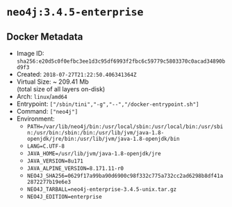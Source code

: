 # `neo4j:3.4.5-enterprise`

## Docker Metadata

- Image ID: `sha256:e20d5c0f0efbc3ee1d3c95df6993f2fbc6c59779c5803370c0acad34890bd9f3`
- Created: `2018-07-27T21:22:50.406341364Z`
- Virtual Size: ~ 209.41 Mb  
  (total size of all layers on-disk)
- Arch: `linux`/`amd64`
- Entrypoint: `["/sbin/tini","-g","--","/docker-entrypoint.sh"]`
- Command: `["neo4j"]`
- Environment:
  - `PATH=/var/lib/neo4j/bin:/usr/local/sbin:/usr/local/bin:/usr/sbin:/usr/bin:/sbin:/bin:/usr/lib/jvm/java-1.8-openjdk/jre/bin:/usr/lib/jvm/java-1.8-openjdk/bin`
  - `LANG=C.UTF-8`
  - `JAVA_HOME=/usr/lib/jvm/java-1.8-openjdk/jre`
  - `JAVA_VERSION=8u171`
  - `JAVA_ALPINE_VERSION=8.171.11-r0`
  - `NEO4J_SHA256=0629f17a99ba90d6900c98f332c775a732cc2ad6298b8df41a2872277b19e6e3`
  - `NEO4J_TARBALL=neo4j-enterprise-3.4.5-unix.tar.gz`
  - `NEO4J_EDITION=enterprise`
